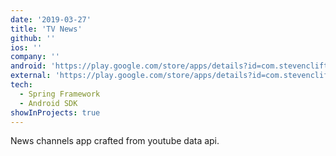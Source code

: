 ```yaml
---
date: '2019-03-27'
title: 'TV News'
github: ''
ios: ''
company: ''
android: 'https://play.google.com/store/apps/details?id=com.stevenclift.tvnewsapp&hl=en'
external: 'https://play.google.com/store/apps/details?id=com.stevenclift.tvnewsapp&hl=en'
tech:
  - Spring Framework
  - Android SDK
showInProjects: true
---
```


News channels app crafted from youtube data api.

